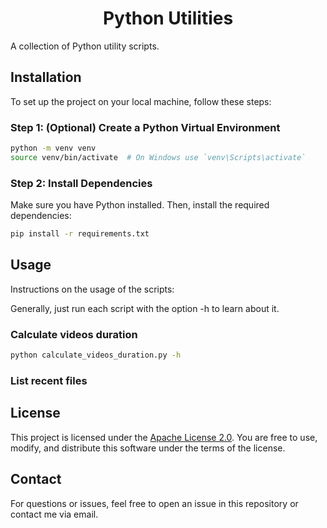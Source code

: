 # <h1 align="center">Python Utilities</h1>

A collection of Python utility scripts.

## Installation

To set up the project on your local machine, follow these steps:

### Step 1: (Optional) Create a Python Virtual Environment

```bash
python -m venv venv
source venv/bin/activate  # On Windows use `venv\Scripts\activate`
```

### Step 2: Install Dependencies

Make sure you have Python installed. Then, install the required dependencies:

```bash
pip install -r requirements.txt
```

## Usage

Instructions on the usage of the scripts:

Generally, just run each script with the option -h to learn about it.

### Calculate videos duration

```bash
python calculate_videos_duration.py -h
```

### List recent files

## License

This project is licensed under the [Apache License 2.0](LICENSE). You are free to use, modify, and distribute this software under the terms of the license.

## Contact

For questions or issues, feel free to open an issue in this repository or contact me via email.
